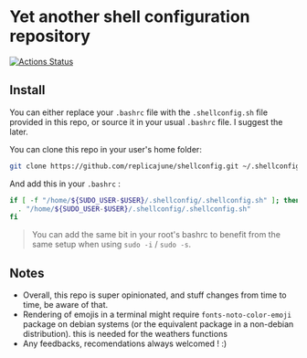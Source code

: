 # Yet another shell configuration repository

[![Actions Status](https://github.com/replicajune/shellconfig/workflows/Shellcheck/badge.svg)](https://github.com/replicajune/shellconfig/actions)

## Install

You can either replace your `.bashrc` file with the `.shellconfig.sh` file provided in this repo, or source it in your usual `.bashrc` file. I suggest the later.

You can clone this repo in your user's home folder:

``` sh
git clone https://github.com/replicajune/shellconfig.git ~/.shellconfig
```

And add this in your `.bashrc` :

``` sh
if [ -f "/home/${SUDO_USER-$USER}/.shellconfig/.shellconfig.sh" ]; then
  . "/home/${SUDO_USER-$USER}/.shellconfig/.shellconfig.sh"
fi
```

> You can add the same bit in your root's bashrc to benefit from the same setup when using `sudo -i` / `sudo -s`.

## Notes

- Overall, this repo is super opinionated, and stuff changes from time to time, be aware of that.
- Rendering of emojis in a terminal might require `fonts-noto-color-emoji` package on debian systems (or the equivalent package in a non-debian distribution). this is needed for the weathers functions
- Any feedbacks, recomendations always welcomed ! :)
